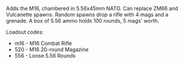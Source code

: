 Adds the M16, chambered in 5.56x45mm NATO. 
Can replace ZM66 and Vulcanette spawns.
Random spawns drop a rifle with 4 mags and a grenade.
A box of 5.56 ammo holds 100 rounds, 5 mags' worth.

Loadout codes:
- m16 - M16 Combat Rifle
- 520 - M16 20-round Magazine
- 556 - Loose 5.56 Rounds
